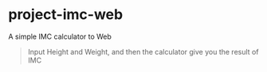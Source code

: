 # project-imc-web

A simple IMC calculator to Web

> Input Height and Weight, and then the calculator give you the result of IMC
